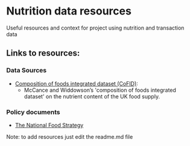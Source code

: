 # Nutrition data resources
Useful resources and context for project using nutrition and transaction data

## Links to resources:


 ### Data Sources
- [Composition of foods integrated dataset (CoFID)](https://www.gov.uk/government/publications/composition-of-foods-integrated-dataset-cofid):
  - McCance and Widdowson’s 'composition of foods integrated dataset' on the nutrient content of the UK food supply.
 ### Policy documents
- [The National Food Strategy](https://www.nationalfoodstrategy.org) 








Note: to add resources just edit the readme.md file
